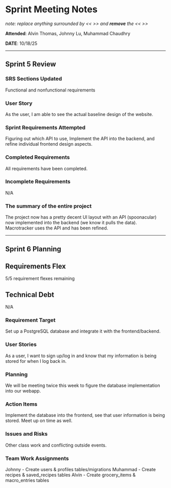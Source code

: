 # Sprint Meeting Notes

*note: replace anything surrounded by << >> and **remove** the << >>*

**Attended**: Alvin Thomas, Johnny Lu, Muhammad Chaudhry

**DATE**: 10/18/25

***

## Sprint 5 Review

### SRS Sections Updated

Functional and nonfunctional requirements

### User Story

As the user, I am able to see the actual baseline design of the website.

### Sprint Requirements Attempted

Figuring out which API to use, Implement the API into the backend, and refine individual frontend design aspects.

### Completed Requirements

All requirements have been completed. 

### Incomplete Requirements

N/A

### The summary of the entire project

The project now has a pretty decent UI layout with an API (spoonacular) now implemented into the backend (we know it pulls the data). Macrotracker uses the API and has been refined.  

***

## Sprint 6 Planning

## Requirements Flex

5/5 requirement flexes remaining

## Technical Debt

N/A

### Requirement Target

Set up a PostgreSQL database and integrate it with the frontend/backend. 

### User Stories

As a user, I want to sign up/log in and know that my information is being stored for when I log back in.

### Planning

We will be meeting twice this week to figure the database implementation into our webapp. 

### Action Items

Implement the database into the frontend, see that user information is being stored. Meet up on time as well.

### Issues and Risks

Other class work and conflicting outside events.

### Team Work Assignments

Johnny - Create users & profiles tables/migrations 
Muhammad - Create recipes & saved_recipes tables
Alvin - Create grocery_items & macro_entries tables

